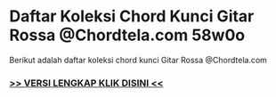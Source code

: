 
 # Daftar Koleksi Chord  Kunci Gitar Rossa @Chordtela.com 58w0o


Berikut adalah daftar koleksi chord  kunci Gitar Rossa @Chordtela.com

###  <a href="https://shortlighzx.web.app?sq=Daftar Koleksi Chord  Kunci Gitar Rossa @Chordtela.com"> >> VERSI LENGKAP KLIK DISINI << </a>
